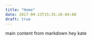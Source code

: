 ```yaml
---
title: "Home"
date: 2017-09-23T15:35:26-04:00
draft: true
---
```


main content from markdown hey kate
